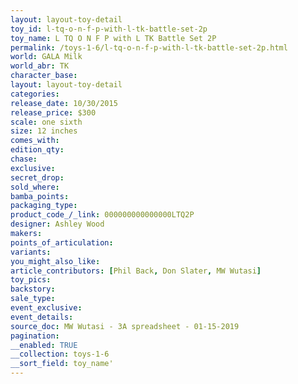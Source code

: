 ```yaml
---
layout: layout-toy-detail 
toy_id: l-tq-o-n-f-p-with-l-tk-battle-set-2p
toy_name: L TQ O N F P with L TK Battle Set 2P
permalink: /toys-1-6/l-tq-o-n-f-p-with-l-tk-battle-set-2p.html
world: GALA Milk
world_abr: TK
character_base: 
layout: layout-toy-detail
categories: 
release_date: 10/30/2015
release_price: $300 
scale: one sixth
size: 12 inches
comes_with: 
edition_qty: 
chase: 
exclusive: 
secret_drop: 
sold_where: 
bamba_points: 
packaging_type: 
product_code_/_link: 000000000000000LTQ2P
designer: Ashley Wood
makers: 
points_of_articulation: 
variants: 
you_might_also_like: 
article_contributors: [Phil Back, Don Slater, MW Wutasi]
toy_pics: 
backstory: 
sale_type: 
event_exclusive: 
event_details: 
source_doc: MW Wutasi - 3A spreadsheet - 01-15-2019
pagination: 
__enabled: TRUE
__collection: toys-1-6
__sort_field: toy_name'
---
```

